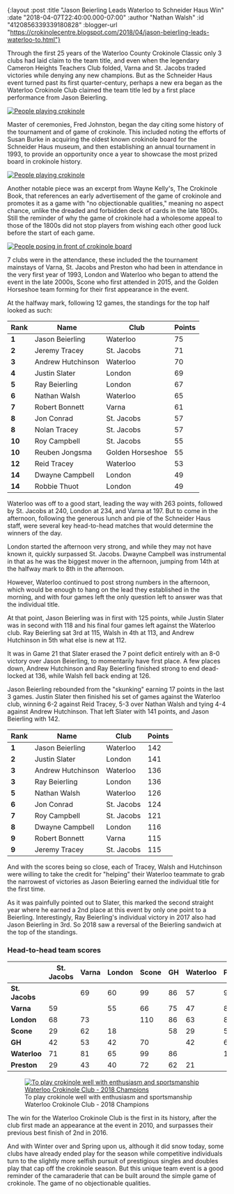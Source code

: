 {:layout :post
 :title "Jason Beierling Leads Waterloo to Schneider Haus Win"
 :date "2018-04-07T22:40:00.000-07:00"
 :author "Nathan Walsh"
 :id "4120856339339180828"
 :blogger-url "https://crokinolecentre.blogspot.com/2018/04/jason-beierling-leads-waterloo-to.html"}

Through the first 25 years of the Waterloo County Crokinole Classic only 3 clubs had laid claim to the team title, and even when the legendary Cameron Heights Teachers Club folded, Varna and St. Jacobs traded victories while denying any new champions. But as the Schneider Haus event turned past its first quarter-century, perhaps a new era began as the Waterloo Crokinole Club claimed the team title led by a first place performance from Jason Beierling.

[![People playing crokinole](/images/2018-04-07-jason-beierling-leads-waterloo-to/DaL8ka1VAAAP9ke.jpg)](/images/2018-04-07-jason-beierling-leads-waterloo-to/DaL8ka1VAAAP9ke.jpg)

Master of ceremonies, Fred Johnston, began the day citing some history of the tournament and of game of crokinole. This included noting the efforts of Susan Burke in acquiring the oldest known crokinole board for the Schneider Haus museum, and then establishing an annual tournament in 1993, to provide an opportunity once a year to showcase the most prized board in crokinole history.

[![People playing crokinole](/images/2018-04-07-jason-beierling-leads-waterloo-to/30125413_10204490496457913_1510936680_o.jpg)](/images/2018-04-07-jason-beierling-leads-waterloo-to/30125413_10204490496457913_1510936680_o.jpg)

Another notable piece was an excerpt from Wayne Kelly's, The Crokinole Book, that references an early advertisement of the game of crokinole and promotes it as a game with "no objectionable qualities," meaning no aspect chance, unlike the dreaded and forbidden deck of cards in the late 1800s. Still the reminder of why the game of crokinole had a wholesome appeal to those of the 1800s did not stop players from wishing each other good luck before the start of each game.

[![People posing in front of crokinole board](/images/2018-04-07-jason-beierling-leads-waterloo-to/30122010_10204490495937900_441157783_o.jpg)](/images/2018-04-07-jason-beierling-leads-waterloo-to/30122010_10204490495937900_441157783_o.jpg)

7 clubs were in the attendance, these included the the tournament mainstays of Varna, St. Jacobs and Preston who had been in attendance in the very first year of 1993, London and Waterloo who began to attend the event in the late 2000s, Scone who first attended in 2015, and the Golden Horseshoe team forming for their first appearance in the event.

At the halfway mark, following 12 games, the standings for the top half looked as such:

<table>
	<thead>
		<tr>
			<th>Rank</th>
			<th>Name</th>
			<th>Club</th>
			<th>Points</th>
		</tr>
	</thead>
	<tbody>
		<tr>
			<td><strong>1</strong></td>
			<td>Jason Beierling</td>
			<td>Waterloo</td>
			<td>75</td>
		</tr>
		<tr>
			<td><strong>2</strong></td>
			<td>Jeremy Tracey</td>
			<td>St. Jacobs</td>
			<td>71</td>
		</tr>
		<tr>
			<td><strong>3</strong></td>
			<td>Andrew Hutchinson</td>
			<td>Waterloo</td>
			<td>70</td>
		</tr>
		<tr>
			<td><strong>4</strong></td>
			<td>Justin Slater</td>
			<td>London</td>
			<td>69</td>
		</tr>
		<tr>
			<td><strong>5</strong></td>
			<td>Ray Beierling</td>
			<td>London</td>
			<td>67</td>
		</tr>
		<tr>
			<td><strong>6</strong></td>
			<td>Nathan Walsh</td>
			<td>Waterloo</td>
			<td>65</td>
		</tr>
		<tr>
			<td><strong>7</strong></td>
			<td>Robert Bonnett</td>
			<td>Varna</td>
			<td>61</td>
		</tr>
		<tr>
			<td><strong>8</strong></td>
			<td>Jon Conrad</td>
			<td>St. Jacobs</td>
			<td>57</td>
		</tr>
		<tr>
			<td><strong>8</strong></td>
			<td>Nolan Tracey</td>
			<td>St. Jacobs</td>
			<td>57</td>
		</tr>
		<tr>
			<td><strong>10</strong></td>
			<td>Roy Campbell</td>
			<td>St. Jacobs</td>
			<td>55</td>
		</tr>
		<tr>
			<td><strong>10</strong></td>
			<td>Reuben Jongsma</td>
			<td>Golden Horseshoe</td>
			<td>55</td>
		</tr>
		<tr>
			<td><strong>12</strong></td>
			<td>Reid Tracey</td>
			<td>Waterloo</td>
			<td>53</td>
		</tr>
		<tr>
			<td><strong>14</strong></td>
			<td>Dwayne Campbell</td>
			<td>London</td>
			<td>49</td>
		</tr>
		<tr>
			<td><strong>14</strong></td>
			<td>Robbie Thuot</td>
			<td>London</td>
			<td>49</td>
		</tr>
	</tbody>
</table>

Waterloo was off to a good start, leading the way with 263 points, followed by St. Jacobs at 240, London at 234, and Varna at 197. But to come in the afternoon, following the generous lunch and pie of the Schneider Haus staff, were several key head-to-head matches that would determine the winners of the day.

London started the afternoon very strong, and while they may not have known it, quickly surpassed St. Jacobs. Dwayne Campbell was instrumental in that as he was the biggest mover in the afternoon, jumping from 14th at the halfway mark to 8th in the afternoon.

However, Waterloo continued to post strong numbers in the afternoon, which would be enough to hang on the lead they established in the morning, and with four games left the only question left to answer was that the individual title.

At that point, Jason Beierling was in first with 125 points, while Justin Slater was in second with 118 and his final four games left against the Waterloo club. Ray Beierling sat 3rd at 115, Walsh in 4th at 113, and Andrew Hutchinson in 5th what else is new at 112.

It was in Game 21 that Slater erased the 7 point deficit entirely with an 8-0 victory over Jason Beierling, to momentarily have first place. A few places down, Andrew Hutchinson and Ray Beierling finished strong to end dead-locked at 136, while Walsh fell back ending at 126.

Jason Beierling rebounded from the "skunking" earning 17 points in the last 3 games. Justin Slater then finished his set of games against the Waterloo club, winning 6-2 against Reid Tracey, 5-3 over Nathan Walsh and tying 4-4 against Andrew Hutchinson. That left Slater with 141 points, and Jason Beierling with 142.

<table>
	<thead>
		<tr>
			<th>Rank</th>
			<th>Name</th>
			<th>Club</th>
			<th>Points</th>
		</tr>
	</thead>
	<tbody>
		<tr>
			<td><strong>1</strong></td>
			<td>Jason Beierling</td>
			<td>Waterloo</td>
			<td>142</td>
		</tr>
		<tr>
			<td><strong>2</strong></td>
			<td>Justin Slater</td>
			<td>London</td>
			<td>141</td>
		</tr>
		<tr>
			<td><strong>3</strong></td>
			<td>Andrew Hutchinson</td>
			<td>Waterloo</td>
			<td>136</td>
		</tr>
		<tr>
			<td><strong>3</strong></td>
			<td>Ray Beierling</td>
			<td>London</td>
			<td>136</td>
		</tr>
		<tr>
			<td><strong>5</strong></td>
			<td>Nathan Walsh</td>
			<td>Waterloo</td>
			<td>126</td>
		</tr>
		<tr>
			<td><strong>6</strong></td>
			<td>Jon Conrad</td>
			<td>St. Jacobs</td>
			<td>124</td>
		</tr>
		<tr>
			<td><strong>7</strong></td>
			<td>Roy Campbell</td>
			<td>St. Jacobs</td>
			<td>121</td>
		</tr>
		<tr>
			<td><strong>8</strong></td>
			<td>Dwayne Campbell</td>
			<td>London</td>
			<td>116</td>
		</tr>
		<tr>
			<td><strong>9</strong></td>
			<td>Robert Bonnett</td>
			<td>Varna</td>
			<td>115</td>
		</tr>
		<tr>
			<td><strong>9</strong></td>
			<td>Jeremy Tracey</td>
			<td>St. Jacobs</td>
			<td>115</td>
		</tr>
	</tbody>
</table>

And with the scores being so close, each of Tracey, Walsh and Hutchinson were willing to take the credit for "helping" their Waterloo teammate to grab the narrowest of victories as Jason Beierling earned the individual title for the first time.

As it was painfully pointed out to Slater, this marked the second straight year where he earned a 2nd place at this event by only one point to a Beierling. Interestingly, Ray Beierling's individual victory in 2017 also had Jason Beierling in 3rd. So 2018 saw a reversal of the Beierling sandwich at the top of the standings.

### Head-to-head team scores

<table>
	<thead>
		<tr>
			<th></th>
			<th>St. Jacobs</th>
			<th>Varna</th>
			<th>London</th>
			<th>Scone</th>
			<th>GH</th>
			<th>Waterloo</th>
			<th>Preston</th>
			<th>Total</th>
			<th>Rank</th>
		</tr>
	</thead>
	<tbody>
		<tr>
			<td><strong>St. Jacobs</strong></td>
			<td></td>
			<td>69</td>
			<td>60</td>
			<td>99</td>
			<td>86</td>
			<td>57</td>
			<td>99</td>
			<td><strong>470</strong></td>
			<td><strong>3</strong></td>
		</tr>
		<tr>
			<td><strong>Varna</strong></td>
			<td>59</td>
			<td></td>
			<td>55</td>
			<td>66</td>
			<td>75</td>
			<td>47</td>
			<td>85</td>
			<td><strong>387</strong></td>
			<td><strong>4</strong></td>
		</tr>
		<tr>
			<td><strong>London</strong></td>
			<td>68</td>
			<td>73</td>
			<td></td>
			<td>110</td>
			<td>86</td>
			<td>63</td>
			<td>88</td>
			<td><strong>488</strong></td>
			<td><strong>2</strong></td>
		</tr>
		<tr>
			<td><strong>Scone</strong></td>
			<td>29</td>
			<td>62</td>
			<td>18</td>
			<td></td>
			<td>58</td>
			<td>29</td>
			<td>56</td>
			<td><strong>252</strong></td>
			<td><strong>7</strong></td>
		</tr>
		<tr>
			<td><strong>GH</strong></td>
			<td>42</td>
			<td>53</td>
			<td>42</td>
			<td>70</td>
			<td></td>
			<td>42</td>
			<td>68</td>
			<td><strong>317</strong></td>
			<td><strong>5</strong></td>
		</tr>
		<tr>
			<td><strong>Waterloo</strong></td>
			<td>71</td>
			<td>81</td>
			<td>65</td>
			<td>99</td>
			<td>86</td>
			<td></td>
			<td>107</td>
			<td><strong>509</strong></td>
			<td><strong>1</strong></td>
		</tr>
		<tr>
			<td><strong>Preston</strong></td>
			<td>29</td>
			<td>43</td>
			<td>40</td>
			<td>72</td>
			<td>62</td>
			<td>21</td>
			<td></td>
			<td><strong>267</strong></td>
			<td><strong>6</strong></td>
		</tr>
	</tbody>
</table>

<figure>
	<a href="/images/2018-04-07-jason-beierling-leads-waterloo-to/30223314\_10204490494857873\_786242743\_o.jpg"><img src="/images/2018-04-07-jason-beierling-leads-waterloo-to/30223314\_10204490494857873\_786242743\_o.jpg" alt="To play crokinole well with enthusiasm and sportsmanship Waterloo Crokinole Club - 2018 Champions" /></a>
	<figcaption>To play crokinole well with enthusiasm and sportsmanship Waterloo Crokinole Club - 2018 Champions</figcaption>
</figure>

The win for the Waterloo Crokinole Club is the first in its history, after the club first made an appearance at the event in 2010, and surpasses their previous best finish of 2nd in 2016.

And with Winter over and Spring upon us, although it did snow today, some clubs have already ended play for the season while competitive individuals turn to the slightly more selfish pursuit of prestigious singles and doubles play that cap off the crokinole season. But this unique team event is a good reminder of the camaraderie that can be built around the simple game of crokinole. The game of no objectionable qualities.
